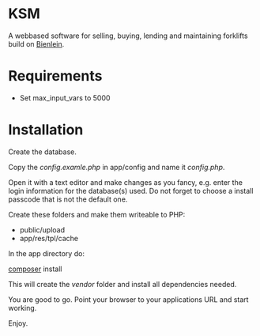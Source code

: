 KSM
===

A webbased software for selling, buying, lending and maintaining forklifts build on [Bienlein](https://github.com/sah-comp/bienlein).

Requirements
============

* Set max_input_vars to 5000

Installation
============

Create the database.

Copy the _config.examle.php_ in app/config and name it *config.php*.

Open it with a text editor and make changes as you fancy, e.g. enter the login information for the database(s) used. Do not forget to choose a install passcode that is not the default one.

Create these folders and make them writeable to PHP:

* public/upload
* app/res/tpl/cache

In the app directory do:

[composer](http://getcomposer.org/) install

This will create the _vendor_ folder and install all dependencies needed.

You are good to go. Point your browser to your applications URL and start working.

Enjoy.
